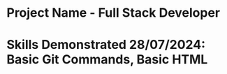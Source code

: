 # Project Name - Full Stack Developer
# Skills Demonstrated 28/07/2024: Basic Git Commands, Basic HTML

